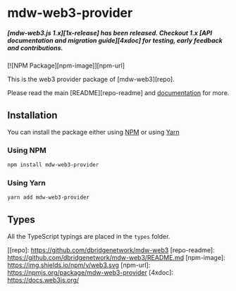 # mdw-web3-provider

##### [mdw-web3.js 1.x][1x-release] has been released. Checkout 1.x [API documentation and migration guide][4xdoc] for testing, early feedback and contributions.

[![NPM Package][npm-image]][npm-url]

This is the web3 provider package of [mdw-web3][repo].

Please read the main [README][repo-readme] and [documentation][docs] for more.

## Installation

You can install the package either using [NPM](https://www.npmjs.com/package/mdw-web3-provider) or using [Yarn](https://yarnpkg.com/package/mdw-web3-provider)

### Using NPM

```bash
npm install mdw-web3-provider
```

### Using Yarn

```bash
yarn add mdw-web3-provider
```

## Types

All the TypeScript typings are placed in the `types` folder.

[docs]: https://docs.mydappwallet.com
[[repo]: https://github.com/dbridgenetwork/mdw-web3
[repo-readme]: https://github.com/dbridgenetwork/mdw-web3/README.md
[npm-image]: https://img.shields.io/npm/v/web3.svg
[npm-url]: https://npmjs.org/package/mdw-web3-provider
[4xdoc]: https://docs.web3js.org/
